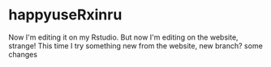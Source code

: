# happyuseRxinru
Now I'm editing it on my Rstudio.
But now I'm editing on the website, strange!
This time I try something new from the website, new branch?
some changes